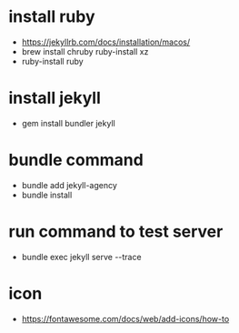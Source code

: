 # install ruby

- https://jekyllrb.com/docs/installation/macos/
- brew install chruby ruby-install xz
- ruby-install ruby

# install jekyll

- gem install bundler jekyll

# bundle command

- bundle add jekyll-agency
- bundle install

# run command to test server

- bundle exec jekyll serve --trace

# icon

- https://fontawesome.com/docs/web/add-icons/how-to
